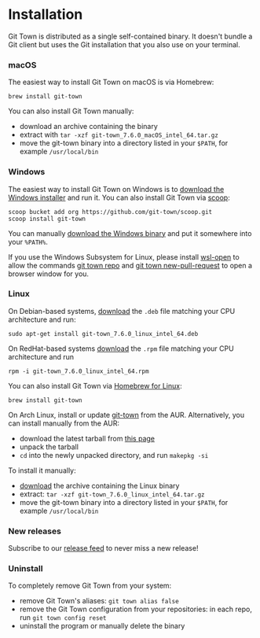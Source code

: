 # Installation

Git Town is distributed as a single self-contained binary. It doesn't bundle a
Git client but uses the Git installation that you also use on your terminal.

### macOS

The easiest way to install Git Town on macOS is via Homebrew:

```
brew install git-town
```

You can also install Git Town manually:

- download an archive containing the binary
- extract with `tar -xzf git-town_7.6.0_macOS_intel_64.tar.gz`
- move the git-town binary into a directory listed in your `$PATH`, for example
  `/usr/local/bin`

### Windows

The easiest way to install Git Town on Windows is to
[download the Windows installer](https://github.com/git-town/git-town/releases/download/v7.6.0/git-town_7.6.0_windows_intel_64.msi)
and run it. You can also install Git Town via [scoop](https://scoop.sh):

```
scoop bucket add org https://github.com/git-town/scoop.git
scoop install git-town
```

You can manually
[download the Windows binary](https://github.com/git-town/git-town/releases/download/v7.6.0/git-town_7.6.0_windows_intel_64.zip)
and put it somewhere into your `%PATH%`.

If you use the Windows Subsystem for Linux, please install
[wsl-open](https://www.npmjs.com/package/wsl-open) to allow the commands
[git town repo](https://github.com/git-town/git-town/blob/master/documentation/commands/repo.md)
and
[git town new-pull-request](https://github.com/git-town/git-town/blob/master/documentation/commands/new-pull-request.md)
to open a browser window for you.

### Linux

On Debian-based systems,
[download](https://github.com/git-town/git-town/releases/latest) the `.deb` file
matching your CPU architecture and run:

```
sudo apt-get install git-town_7.6.0_linux_intel_64.deb
```

On RedHat-based systems
[download](https://github.com/git-town/git-town/releases/latest) the `.rpm` file
matching your CPU architecture and run

```
rpm -i git-town_7.6.0_linux_intel_64.rpm
```

You can also install Git Town via
[Homebrew for Linux](https://docs.brew.sh/Homebrew-on-Linux):

```
brew install git-town
```

On Arch Linux, install or update
[git-town](https://aur.archlinux.org/packages/git-town) from the AUR.
Alternatively, you can install manually from the AUR:

- download the latest tarball from
  [this page](https://aur.archlinux.org/packages/git-town)
- unpack the tarball
- `cd` into the newly unpacked directory, and run `makepkg -si`

To install it manually:

- [download](https://github.com/git-town/git-town/releases/latest) the archive
  containing the Linux binary
- extract: `tar -xzf git-town_7.6.0_linux_intel_64.tar.gz`
- move the git-town binary into a directory listed in your `$PATH`, for example
  `/usr/local/bin`

### New releases

Subscribe to our
[release feed](https://github.com/git-town/git-town/releases.atom) to never miss
a new release!

### Uninstall

To completely remove Git Town from your system:

- remove Git Town's aliases: `git town alias false`
- remove the Git Town configuration from your repositories: in each repo, run
  `git town config reset`
- uninstall the program or manually delete the binary
